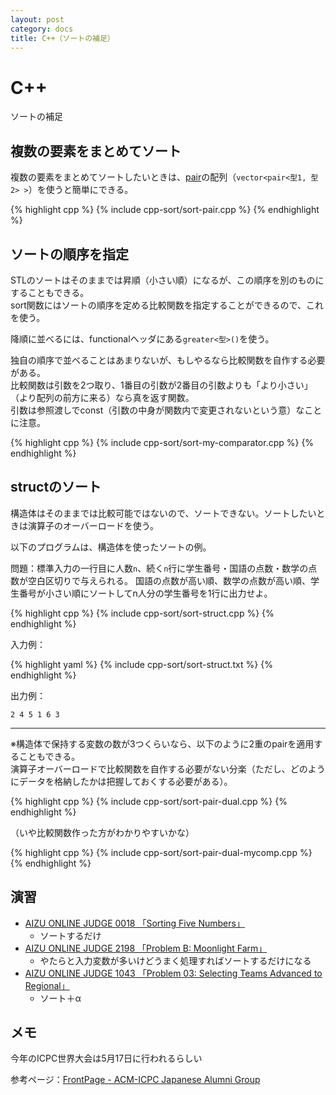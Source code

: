 ```yaml
---
layout: post
category: docs
title: C++（ソートの補足）
---
```



C++
===

ソートの補足

複数の要素をまとめてソート
--------------------------

複数の要素をまとめてソートしたいときは、[pair](../cpp2#pair)の配列（`vector<pair<型1, 型2> >`）を使うと簡単にできる。

{% highlight cpp %}
{% include cpp-sort/sort-pair.cpp %}
{% endhighlight %}


ソートの順序を指定
------------------

STLのソートはそのままでは昇順（小さい順）になるが、この順序を別のものにすることもできる。  
sort関数にはソートの順序を定める比較関数を指定することができるので、これを使う。

降順に並べるには、functionalヘッダにある`greater<型>()`を使う。

独自の順序で並べることはあまりないが、もしやるなら比較関数を自作する必要がある。  
比較関数は引数を2つ取り、1番目の引数が2番目の引数よりも「より小さい」（より配列の前方に来る）なら真を返す関数。  
引数は参照渡しでconst（引数の中身が関数内で変更されないという意）なことに注意。

{% highlight cpp %}
{% include cpp-sort/sort-my-comparator.cpp %}
{% endhighlight %}


structのソート
--------------

構造体はそのままでは比較可能ではないので、ソートできない。ソートしたいときは演算子のオーバーロードを使う。

以下のプログラムは、構造体を使ったソートの例。

問題：標準入力の一行目に人数`n`、続く`n`行に学生番号・国語の点数・数学の点数が空白区切りで与えられる。  国語の点数が高い順、数学の点数が高い順、学生番号が小さい順にソートしてn人分の学生番号を1行に出力せよ。

{% highlight cpp %}
{% include cpp-sort/sort-struct.cpp %}
{% endhighlight %}

入力例：

{% highlight yaml %}
{% include cpp-sort/sort-struct.txt %}
{% endhighlight %}

出力例：

    2 4 5 1 6 3

<hr/>

※構造体で保持する変数の数が3つくらいなら、以下のように2重のpairを適用することもできる。  
演算子オーバーロードで比較関数を自作する必要がない分楽（ただし、どのようにデータを格納したかは把握しておくする必要がある）。


{% highlight cpp %}
{% include cpp-sort/sort-pair-dual.cpp %}
{% endhighlight %}


（いや比較関数作った方がわかりやすいかな）

{% highlight cpp %}
{% include cpp-sort/sort-pair-dual-mycomp.cpp %}
{% endhighlight %}

<!-- STLにもタプルがあれば楽なんだけどな -->


演習
----

- [AIZU ONLINE JUDGE 0018 「Sorting Five Numbers」](http://judge.u-aizu.ac.jp/onlinejudge/description.jsp?id=0018&lang=jp)
  - ソートするだけ
- [AIZU ONLINE JUDGE 2198 「Problem B: Moonlight Farm」](http://judge.u-aizu.ac.jp/onlinejudge/description.jsp?id=2198&lang=jp)
  - やたらと入力変数が多いけどうまく処理すればソートするだけになる
- [AIZU ONLINE JUDGE 1043 「Problem 03: Selecting Teams Advanced to Regional」](http://judge.u-aizu.ac.jp/onlinejudge/description.jsp?id=1043&lang=jp)
  - ソート＋α


メモ
----

今年のICPC世界大会は5月17日に行われるらしい

参考ページ：[FrontPage - ACM-ICPC Japanese Alumni Group](http://acm-icpc.aitea.net/)